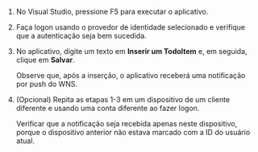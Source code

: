 1.  No Visual Studio, pressione F5 para executar o aplicativo.

2.  Faça logon usando o provedor de identidade selecionado e verifique que a autenticação seja bem sucedida.

3.  No aplicativo, digite um texto em **Inserir um TodoItem** e, em seguida, clique em **Salvar**.

    Observe que, após a inserção, o aplicativo receberá uma notificação por push do WNS.

4.  (Opcional) Repita as etapas 1-3 em um dispositivo de um cliente diferente e usando uma conta diferente ao fazer logon.

    Verificar que a notificação seja recebida apenas neste dispositivo, porque o dispositivo anterior não estava marcado com a ID do usuário atual.


